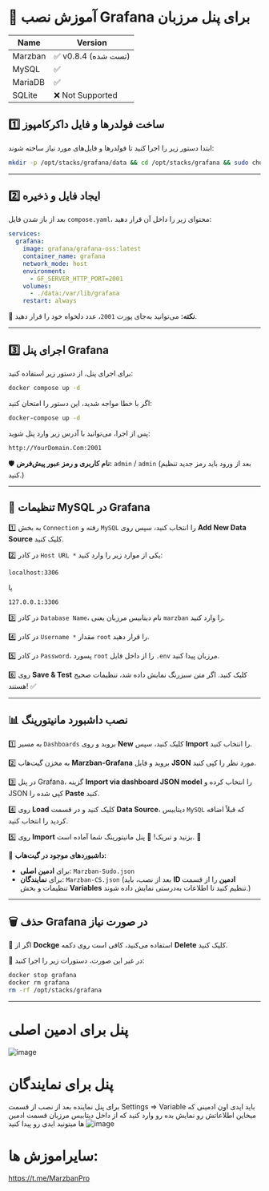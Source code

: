 # 🚀 آموزش نصب Grafana برای پنل مرزبان
| Name     | Version          |
|----------|-----------------|
| Marzban  | ✅ v0.8.4 (تست شده) |
| MySQL    | ✅               |
| MariaDB  | ✅               |
| SQLite   | ❌ Not Supported |
## 1️⃣ ساخت فولدرها و فایل داکرکامپوز
ابتدا دستور زیر را اجرا کنید تا فولدرها و فایل‌های مورد نیاز ساخته شوند:

```bash
mkdir -p /opt/stacks/grafana/data && cd /opt/stacks/grafana && sudo chown -R 472:472 data && nano compose.yaml
```

---

## 2️⃣ ایجاد فایل و ذخیره
بعد از باز شدن فایل `compose.yaml`، محتوای زیر را داخل آن قرار دهید:

```yaml
services:
  grafana:
    image: grafana/grafana-oss:latest
    container_name: grafana
    network_mode: host
    environment:
      - GF_SERVER_HTTP_PORT=2001
    volumes:
      - ./data:/var/lib/grafana
    restart: always
```

📌 **نکته:** می‌توانید به‌جای پورت `2001`، عدد دلخواه خود را قرار دهید.

---

## 3️⃣ اجرای پنل Grafana
برای اجرای پنل، از دستور زیر استفاده کنید:

```bash
docker compose up -d
```

اگر با خطا مواجه شدید، این دستور را امتحان کنید:

```bash
docker-compose up -d
```

پس از اجرا، می‌توانید با آدرس زیر وارد پنل شوید:

```
http://YourDomain.Com:2001
```

🛡️ **نام کاربری و رمز عبور پیش‌فرض:** `admin` / `admin` (بعد از ورود باید رمز جدید تنظیم کنید.)

---

## 🔧 تنظیمات MySQL در Grafana
1️⃣ به بخش `Connection` رفته و `MySQL` را انتخاب کنید، سپس روی **Add New Data Source** کلیک کنید.

2️⃣ در کادر `Host URL *` یکی از موارد زیر را وارد کنید:

```
localhost:3306
```

یا

```
127.0.0.1:3306
```

3️⃣ در کادر `Database Name`، نام دیتابیس مرزبان یعنی `marzban` را وارد کنید.

4️⃣ در کادر `Username *` مقدار `root` را قرار دهید.

5️⃣ در کادر `Password`، پسورد `root` را از داخل فایل `.env` مرزبان پیدا کنید.

6️⃣ روی **Save & Test** کلیک کنید. اگر متن سبزرنگ نمایش داده شد، تنظیمات صحیح هستند! ✅

---

## 📊 نصب داشبورد مانیتورینگ
1️⃣ به مسیر `Dashboards` بروید و روی **New** کلیک کنید، سپس **Import** را انتخاب کنید.

2️⃣ به مخزن گیت‌هاب **Marzban-Grafana** بروید و فایل **JSON** مورد نظر را کپی کنید.

3️⃣ در پنل Grafana، گزینه **Import via dashboard JSON model** را انتخاب کرده و JSON کپی شده را **Paste** کنید.

4️⃣ روی **Load** کلیک کنید و در قسمت **Data Source**، دیتابیس `MySQL` که قبلاً اضافه کردید را انتخاب کنید.

5️⃣ روی **Import** بزنید و تبریک! 🎉 پنل مانیتورینگ شما آماده است. 🚀

📌 **داشبوردهای موجود در گیت‌هاب:**
- برای **ادمین اصلی**: `Marzban-Sudo.json`
- برای **نمایندگان**: `Marzban-CS.json` (بعد از نصب، باید **ID ادمین** را از قسمت تنظیمات و بخش **Variables** تنظیم کنید تا اطلاعات به‌درستی نمایش داده شوند.)

---

## 🗑️ حذف Grafana در صورت نیاز
📌 اگر از **Dockge** استفاده می‌کنید، کافی است روی دکمه **Delete** کلیک کنید.

📌 در غیر این صورت، دستورات زیر را اجرا کنید:

```bash
docker stop grafana
docker rm grafana
rm -rf /opt/stacks/grafana
```

---

# پنل برای ادمین اصلی
![image](https://github.com/user-attachments/assets/5ea3b3f9-ae5c-4926-b0ac-31f586ea024c)

# پنل برای نمایندگان
برای پنل نماینده بعد از نصب از قسمت Settings => Variable باید ایدی اون ادمینی که میخاین اطلاعاتش رو نمایش بده رو وارد کنید که از داخل دیتابیس مرزبان قسمت ادمین ها میتونید ایدی رو پیدا کنید
![image](https://github.com/user-attachments/assets/5748c82c-b692-4622-b4b1-b16517a86c8e)

# سایراموزش ها:
https://t.me/MarzbanPro


